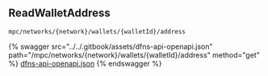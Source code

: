 
## ReadWalletAddress
`mpc/networks/{network}/wallets/{walletId}/address`



{% swagger src="../../.gitbook/assets/dfns-api-openapi.json" path="/mpc/networks/{network}/wallets/{walletId}/address" method="get" %}
[dfns-api-openapi.json](../../.gitbook/assets/dfns-api-openapi.json)
{% endswagger %}
